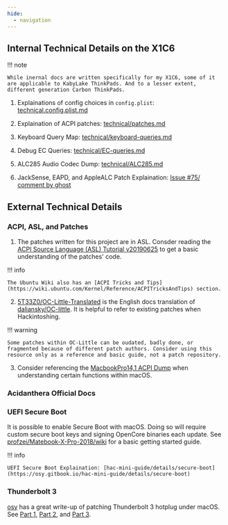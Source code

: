 ```yaml
---
hide:
  - navigation
---
```


## Internal Technical Details on the X1C6

!!! note

    While inernal docs are written specifically for my X1C6, some of it are applicable to KabyLake ThinkPads. And to a lesser extent, different generation Carbon ThinkPads.

1. Explainations of config choices in `config.plist`: [technical.config.plist.md](https://tylernguyen.github.io/x1c6-hackintosh/technical/config.plist/)

2. Explaination of ACPI patches: [technical/patches.md](https://tylernguyen.github.io/x1c6-hackintosh/technical/patches/)

3. Keyboard Query Map: [technical/keyboard-queries.md](https://tylernguyen.github.io/x1c6-hackintosh/technical/patches/keyboard-queries.md)

4. Debug EC Queries: [technical/EC-queries.md](https://tylernguyen.github.io/x1c6-hackintosh/technical/patches/EC-queries.md)

5. ALC285 Audio Codec Dump: [technical/ALC285.md](https://raw.githubusercontent.com/tylernguyen/x1c6-hackintosh/main/docs/technical/ALC285.md)

6. JackSense, EAPD, and AppleALC Patch Explaination: [Issue #75/ comment by ghost](https://github.com/tylernguyen/x1c6-hackintosh/issues/75#issuecomment-705889447)

## External Technical Details

### ACPI, ASL, and Patches

1. The patches written for this project are in ASL. Consder reading the [ACPI Source Language (ASL) Tutorial v20190625](https://acpica.org/sites/acpica/files/asl_tutorial_v20190625.pdf) to get a basic understanding of the patches' code.

!!! info
    
    The Ubuntu Wiki also has an [ACPI Tricks and Tips](https://wiki.ubuntu.com/Kernel/Reference/ACPITricksAndTips) section.

2. [5T33Z0/OC-Little-Translated](https://github.com/5T33Z0/OC-Little-Translated) is the English docs translation of [daliansky/OC-little](https://github.com/daliansky/OC-little). It is helpful to refer to existing patches when Hackintoshing.

!!! warning

    Some patches within OC-Little can be oudated, badly done, or fragmented because of different patch authors. Consider using this resource only as a reference and basic guide, not a patch repository.

3. Consider referencing the [MacbookPro14,1 ACPI Dump](https://github.com/khronokernel/DarwinDumped/tree/master/MacBookPro/MacBookPro14%2C1) when understanding certain functions within macOS.

### Acidanthera Official Docs


### UEFI Secure Boot

It is possible to enable Secure Boot with macOS. Doing so will require custom secure boot keys and signing OpenCore binaries each update. See [profzei/Matebook-X-Pro-2018/wiki](https://github.com/profzei/Matebook-X-Pro-2018/wiki/Enable-BIOS-Secure-Boot-with-OpenCore) for a basic getting started guide.

!!! info

    UEFI Secure Boot Explaination: [hac-mini-guide/details/secure-boot](https://osy.gitbook.io/hac-mini-guide/details/secure-boot)

### Thunderbolt 3

[osy](https://github.com/osy) has a great write-up of patching Thunderbolt 3 hotplug under macOS. See [Part 1](https://osy.gitbook.io/hac-mini-guide/details/thunderbolt-3-fix), [Part 2]( https://osy.gitbook.io/hac-mini-guide/details/thunderbolt-3-fix-part-2), and [Part 3](https://osy.gitbook.io/hac-mini-guide/details/thunderbolt-3-fix-part-3).